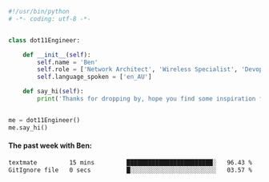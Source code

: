 ```python
#!/usr/bin/python
# -*- coding: utf-8 -*-


class dot11Engineer:

    def __init__(self):
        self.name = 'Ben'
        self.role = ['Network Architect', 'Wireless Specialist', 'Devops Engineer']
        self.language_spoken = ['en_AU']

    def say_hi(self):
        print('Thanks for dropping by, hope you find some inspiration from my work.')


me = dot11Engineer()
me.say_hi()
```

#### The past week with Ben:
<!--START_SECTION:waka-->

```txt
textmate         15 mins         ████████████████████████░   96.43 %
GitIgnore file   0 secs          █░░░░░░░░░░░░░░░░░░░░░░░░   03.57 %
```

<!--END_SECTION:waka-->  



